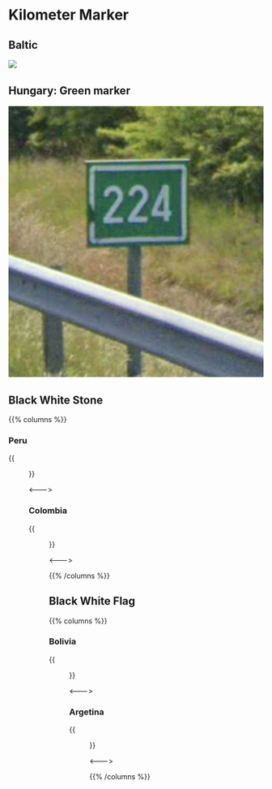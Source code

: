 # Kilometer Marker

## Baltic

<img src="https://images.squarespace-cdn.com/content/v1/60f6054f4e76b03092956de8/fdd3082a-e8c6-45f6-bbee-45f172b6920a/baltics_kmmarkerinfographic.png" />

## Hungary: Green marker

<img src="kilo-hu.png" class="img-md">

## Black White Stone

{{% columns %}}

### Peru

{{<figure src="kilo-pe.png" caption="" class="img-md" >}}

<--->

### Colombia

{{<figure src="kilo-co.png" caption="" class="img-md" >}}

<--->

{{% /columns %}}

## Black White Flag

{{% columns %}}

### Bolivia

{{<figure src="kilo-bo.png" caption="" class="img-md" >}}

<--->

### Argetina

{{<figure src="kilo-ar.png" caption="" class="img-md" >}}

<--->

{{% /columns %}}